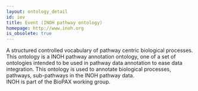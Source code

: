 ```yaml
---
layout: ontology_detail
id: iev
title: Event (INOH pathway ontology)
homepage: http://www.inoh.org
is_obsolete: true
---
```


A structured controlled vocabulary of pathway centric biological processes. This ontology is a INOH pathway annotation ontology, one of a set of ontologies intended to be used in pathway data annotation to ease data integration. This ontology is used to annotate biological processes, pathways, sub-pathways in the INOH pathway data.<br>INOH is part of the BioPAX working group.
